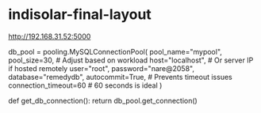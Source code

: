 # indisolar-final-layout



http://192.168.31.52:5000



db_pool = pooling.MySQLConnectionPool(
    pool_name="mypool",
    pool_size=30,  # Adjust based on workload
    host="localhost",  # Or server IP if hosted remotely
    user="root",
    password="nare@2058",
    database="remedydb",
    autocommit=True,  # Prevents timeout issues
    connection_timeout=60  # 60 seconds is ideal
)

def get_db_connection():
    return db_pool.get_connection()
